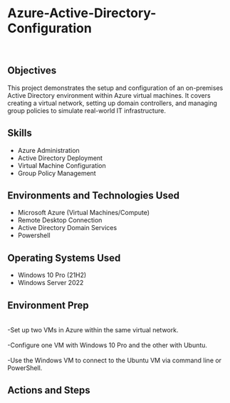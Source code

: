 # Azure-Active-Directory-Configuration

<br /><h2>Objectives</h2>
This project demonstrates the setup and configuration of an on-premises Active Directory environment within Azure virtual machines. It covers creating a virtual network, setting up domain controllers, and managing group policies to simulate real-world IT infrastructure. <br />

<h2>Skills</h2>

- Azure Administration
- Active Directory Deployment
- Virtual Machine Configuration
- Group Policy Management



<h2>Environments and Technologies Used</h2>

- Microsoft Azure (Virtual Machines/Compute)
- Remote Desktop Connection
- Active Directory Domain Services 
- Powershell

<h2>Operating Systems Used </h2>

- Windows 10 Pro (21H2)
- Windows Server 2022

<h2>Environment Prep</h2>

<br />-Set up two VMs in Azure within the same virtual network.<br />
<br />-Configure one VM with Windows 10 Pro and the other with Ubuntu.<br />
<br />-Use the Windows VM to connect to the Ubuntu VM via command line or PowerShell.<br /> 

<h2>Actions and Steps</h2>
